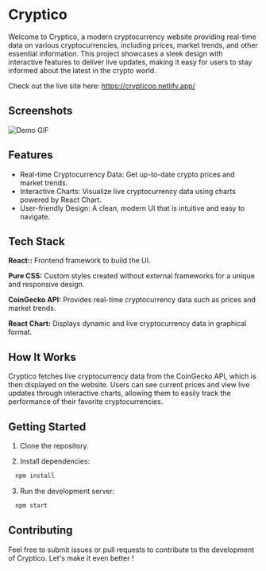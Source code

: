 
# Cryptico

Welcome to Cryptico, a modern cryptocurrency website providing real-time data on various cryptocurrencies, including prices, market trends, and other essential information. This project showcases a sleek design with interactive features to deliver live updates, making it easy for users to stay informed about the latest in the crypto world.

Check out the live site here: https://crypticoo.netlify.app/



## Screenshots

![Demo GIF](./gif.gif)


## Features

- Real-time Cryptocurrency Data: Get up-to-date crypto prices and market trends.
- Interactive Charts: Visualize live cryptocurrency data using charts powered by React Chart.
- User-friendly Design: A clean, modern UI that is intuitive and easy to navigate.

## Tech Stack

**React::** Frontend framework to build the UI.

**Pure CSS:** Custom styles created without external frameworks for a unique and responsive design.

**CoinGecko API:** Provides real-time cryptocurrency data such as prices and market trends.

**React Chart:** Displays dynamic and live cryptocurrency data in graphical format.
## How It Works


Cryptico fetches live cryptocurrency data from the CoinGecko API, which is then displayed on the website. Users can see current prices and view live updates through interactive charts, allowing them to easily track the performance of their favorite cryptocurrencies.
## Getting Started

1. Clone the repository.

2. Install dependencies:

```bash
  npm install
```

3. Run the development server:

```bash
  npm start
```    
## Contributing

Feel free to submit issues or pull requests to contribute to the development of Cryptico. Let's make it even better !

